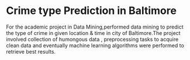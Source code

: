 # Crime type Prediction in Baltimore
For the academic project in Data Mining,performed data mining to predict the type of crime in given location & time in city of Baltimore.The project involved collection of humongous data , preprocessing tasks to acquire clean data and eventually machine learning algorithms were performed to retrieve best results.

